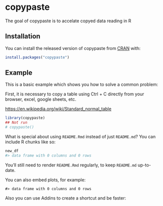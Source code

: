 
<!-- README.md is generated from README.Rmd. Please edit that file -->

# copypaste

<!-- badges: start -->

<!-- badges: end -->

The goal of copypaste is to accelate copyed data reading in R

## Installation

You can install the released version of copypaste from
[CRAN](https://CRAN.R-project.org) with:

``` r
install.packages("copypaste")
```

## Example

This is a basic example which shows you how to solve a common problem:

First, it is necessary to copy a table using Ctrl + C directly from your
browser, excel, google sheets, etc.

<https://en.wikipedia.org/wiki/Standard_normal_table>

``` r
library(copypaste)
## Not run
# copypaste()
```

What is special about using `README.Rmd` instead of just `README.md`?
You can include R chunks like so:

``` r
new_df
#> data frame with 0 columns and 0 rows
```

You’ll still need to render `README.Rmd` regularly, to keep `README.md`
up-to-date.

You can also embed plots, for example:

    #> data frame with 0 columns and 0 rows

Also you can use Addins to create a shortcut and be faster:
